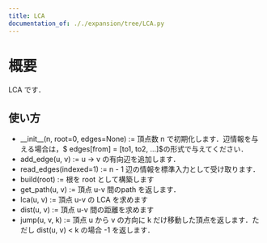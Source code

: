 ```yaml
---
title: LCA
documentation_of: ././expansion/tree/LCA.py
---
```


# 概要
LCA です．

## 使い方

- \_\_init\_\_(n, root=0, edges=None) := 頂点数 n で初期化します．辺情報を与える場合は，$ edges[from] = [to1, to2, ...]$の形式で与えてください．
- add_edge(u, v) := u -> v の有向辺を追加します．
- read_edges(indexed=1) := n - 1 辺の情報を標準入力として受け取ります．
- build(root) := 根を root として構築します
- get_path(u, v) := 頂点 u-v 間のpath を返します．
- lca(u, v) := 頂点 u-v の LCA を求めます
- dist(u, v) := 頂点 u-v 間の距離を求めます
- jump(u, v, k) := 頂点 u から v の方向に k だけ移動した頂点を返します．ただし dist(u, v) < k の場合 -1 を返します．
